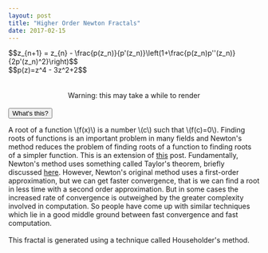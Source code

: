 ```yaml
---
layout: post
title: "Higher Order Newton Fractals"
date: 2017-02-15
---
```

<script src="/js/libraries/p5.js" type="text/javascript"></script>
<script src="/js/libraries/p5.dom.js" type="text/javascript"></script>
<script src="/js/complex.js"></script>
<script src="/js/newton_fractal_2nd_order.js"></script>
<div id="equation">$$z_{n+1} = z_{n} - \frac{p(z_n)}{p'(z_n)}\left(1+\frac{p(z_n)p''(z_n)}{2p'(z_n)^2}\right)$$</div>
<div>$$p(z)=z^4 - 3z^2+2$$</div>
<!-- <div>$$p'(z)=4z^3 - 6z$$</div>
<div>$$p''(z)=12z^2 - 6$$</div> -->
<br>
<div id="newton-fractal" style="display: flex;justify-content: center;"></div>
<br>
<div style="display: flex;justify-content: center; text-align:center;">Warning: this may take a while to render</div>
<div id="method" style="display: flex;justify-content: center;"></div>
<br>
<button class="accordion">What's this?</button>
<div class="panel">
<p>
A root of a function \(f(x)\) is a number \(c\) such that \(f(c)=0\). Finding roots of functions is an important problem in many fields and Newton's method reduces the problem of finding roots of a function to finding roots of a simpler function. This is an extension of <a href="../../../2016/12/19/newton-fractal">this</a> post. Fundamentally, Newton's method uses something called Taylor's theorem, briefly discussed <a href="../../../2016/12/17/harmonic-motion">here</a>. However, Newton's original method uses a first-order approximation, but we can get faster convergence, that is we can find a root in less time with a second order approximation. But in some cases the increased rate of convergence is outweighed by the greater complexity involved in computation. So people have come up with similar techniques which lie in a good middle ground between fast convergence and fast computation.<br><br>This fractal is generated using a technique called Householder's method.